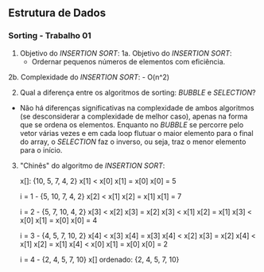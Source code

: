 ## Estrutura de Dados
### Sorting - Trabalho 01

1. Objetivo do *INSERTION SORT*:
  1a. Objetivo do *INSERTION SORT*:
    - Ordernar pequenos números de elementos com eficiência.

  2b. Complexidade do *INSERTION SORT*:
    - O(n^2)

2. Qual a diferença entre os algoritmos de sorting: *BUBBLE* e *SELECTION*?
  - Não há diferenças significativas na complexidade de ambos algoritmos (se desconsiderar a complexidade de melhor caso), apenas na forma que se ordena os elementos. Enquanto no *BUBBLE* se percorre pelo vetor várias vezes e em cada loop flutuar o maior elemento para o final do array, o *SELECTION* faz o inverso, ou seja, traz o menor elemento para o início.

3. "Chinês" do algoritmo de *INSERTION SORT*:

    x[]: {10, 5, 7, 4, 2}
    x[1] < x[0]
    x[1] = x[0]
    x[0] = 5

    i = 1 - {5, 10, 7, 4, 2}
    x[2] < x[1]
    x[2] = x[1]
    x[1] = 7

    i = 2 - {5, 7, 10, 4, 2}
    x[3] < x[2]
    x[3] = x[2]
    x[3] < x[1]
    x[2] = x[1]
    x[3] < x[0]
    x[1] = x[0]
    x[0] = 4

    i = 3 - {4, 5, 7, 10, 2}
    x[4] < x[3]
    x[4] = x[3]
    x[4] < x[2]
    x[3] = x[2]
    x[4] < x[1]
    x[2] = x[1]
    x[4] < x[0]
    x[1] = x[0]
    x[0] = 2

    i = 4 - {2, 4, 5, 7, 10}
    x[] ordenado: {2, 4, 5, 7, 10}
